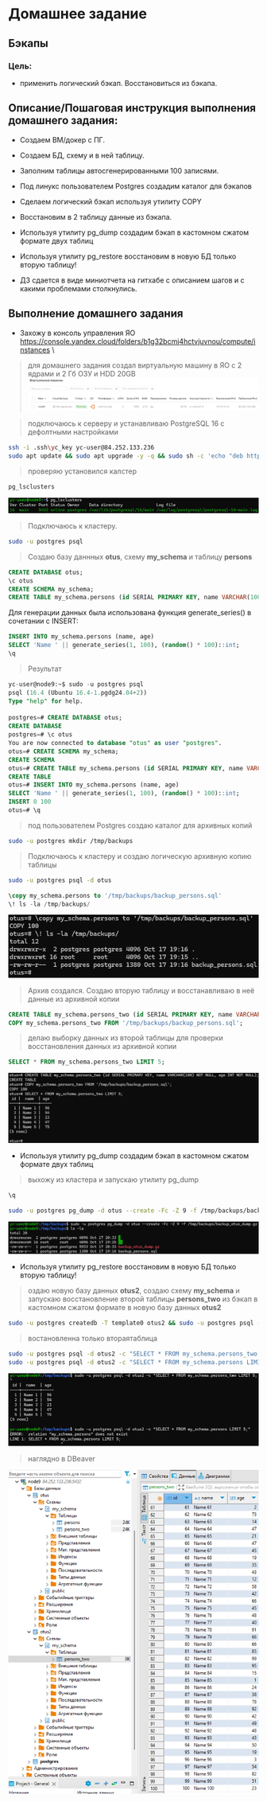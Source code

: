 # Домашнее задание
## Бэкапы

### Цель:
* применить логический бэкап. Восстановиться из бэкапа.

## Описание/Пошаговая инструкция выполнения домашнего задания:
* Создаем ВМ/докер c ПГ.
* Создаем БД, схему и в ней таблицу.
* Заполним таблицы автосгенерированными 100 записями.
* Под линукс пользователем Postgres создадим каталог для бэкапов
* Сделаем логический бэкап используя утилиту COPY
* Восстановим в 2 таблицу данные из бэкапа.
* Используя утилиту pg_dump создадим бэкап в кастомном сжатом формате двух таблиц
* Используя утилиту pg_restore восстановим в новую БД только вторую таблицу!

* ДЗ сдается в виде миниотчета на гитхабе с описанием шагов и с какими проблемами столкнулись.

## Выполнение домашнего задания
* Захожу в консоль управления ЯО https://console.yandex.cloud/folders/b1g32bcmj4hctvjuvnou/compute/instances \
> для домашнего задания создал виртуальную машину в ЯО с 2 ядрами и 2 Гб ОЗУ и HDD 20GB\
![alt text](image.png)

> подключаюсь к серверу и устанавливаю PostgreSQL 16 с дефолтными настройками
```bash
ssh -i .ssh\yc_key yc-user@84.252.133.236
sudo apt update && sudo apt upgrade -y -q && sudo sh -c 'echo "deb http://apt.postgresql.org/pub/repos/apt $(lsb_release -cs)-pgdg main" > /etc/apt/sources.list.d/pgdg.list' && wget --quiet -O - https://www.postgresql.org/media/keys/ACCC4CF8.asc | sudo apt-key add - && sudo apt-get update && sudo apt -y install postgresql-16
```
> проверяю установился калстер
```bash
pg_lsclusters
```
![alt text](image-1.png)
> Подключаюсь к кластеру. 
```bash
sudo -u postgres psql
```
> Создаю базу даннных **otus**, схему **my_schema** и таблицу **persons**
```sql
CREATE DATABASE otus;
\c otus
CREATE SCHEMA my_schema;
CREATE TABLE my_schema.persons (id SERIAL PRIMARY KEY, name VARCHAR(100) NOT NULL, age INT NOT NULL);
```

Для генерации данных была использована функция generate_series() в сочетании с INSERT:

```sql
INSERT INTO my_schema.persons (name, age)
SELECT 'Name ' || generate_series(1, 100), (random() * 100)::int;
\q
```
>Результат
```sql
yc-user@node9:~$ sudo -u postgres psql
psql (16.4 (Ubuntu 16.4-1.pgdg24.04+2))
Type "help" for help.

postgres=# CREATE DATABASE otus;
CREATE DATABASE
postgres=# \c otus
You are now connected to database "otus" as user "postgres".
otus=# CREATE SCHEMA my_schema;
CREATE SCHEMA
otus=# CREATE TABLE my_schema.persons (id SERIAL PRIMARY KEY, name VARCHAR(100) NOT NULL, age INT NOT NULL);
CREATE TABLE
otus=# INSERT INTO my_schema.persons (name, age)
SELECT 'Name ' || generate_series(1, 100), (random() * 100)::int;
INSERT 0 100
otus=# \q
```
> под пользователем Postgres создаю каталог для архивных копий
```bash
sudo -u postgres mkdir /tmp/backups
```
> Подключаюсь к кластеру и создаю логическую архивную копию таблицы
```bash
sudo -u postgres psql -d otus
```
```sql
\copy my_schema.persons to '/tmp/backups/backup_persons.sql'
\! ls -la /tmp/backups/
```
![alt text](image-2.png)

> Архив создался. Создаю вторую таблицу и восстанавливаю в неё данные из архивной копии
```sql
CREATE TABLE my_schema.persons_two (id SERIAL PRIMARY KEY, name VARCHAR(100) NOT NULL, age INT NOT NULL);
COPY my_schema.persons_two FROM '/tmp/backups/backup_persons.sql';
```
> делаю выборку данных из второй таблицы для проверки восстановления данных из архивной копии
```sql
SELECT * FROM my_schema.persons_two LIMIT 5;
```
![alt text](image-3.png)

* Используя утилиту pg_dump создадим бэкап в кастомном сжатом формате двух таблиц
>выхожу из кластера и запускаю утилиту pg_dump
```sql
\q
```
```bash
sudo -u postgres pg_dump -d otus --create -Fc -Z 9 -f /tmp/backups/backup_otus_dump.gz
```
![alt text](image-5.png)

* Используя утилиту pg_restore восстановим в новую БД только вторую таблицу!

> оздаю новую базу данных **otus2**, создаю схему **my_schema** и запускаю восстановление второй таблицы **persons_two** из бэкап в кастомном сжатом формате в новую базу данных **otus2**
```bash
sudo -u postgres createdb -T template0 otus2 && sudo -u postgres psql -d otus2 -c "CREATE SCHEMA my_schema;" && sudo -u postgres pg_restore -d otus2 -n my_schema -t persons_two /tmp/backups/backup_otus_dump.gz
```
> востановленна только втораятаблица
```bash
sudo -u postgres psql -d otus2 -c "SELECT * FROM my_schema.persons_two LIMIT 5;"
sudo -u postgres psql -d otus2 -c "SELECT * FROM my_schema.persons LIMIT 5;"
```
![alt text](image-6.png)

> наглядно в DBeaver

![alt text](image-7.png)